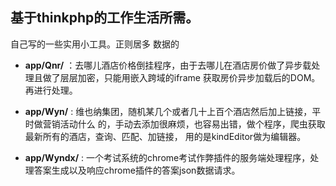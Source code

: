 ﻿## 基于thinkphp的工作生活所需。

自己写的一些实用小工具。正则居多 数据的
* **app/Qnr/** ：去哪儿酒店价格倒挂程序，由于去哪儿在酒店房价做了异步载处理且做了层层加密，只能用嵌入跨域的iframe 获取房价异步加载后的DOM。再进行处理。

* **app/Wyn/** : 维也纳集团，随机某几个或者几十上百个酒店然后加上链接，平时做营销活动什么 的，手动去添加很麻烦，也容易出错，做个程序，爬虫获取最新所有的酒店，查询、匹配、加链接， 用的是kindEditor做为编辑器。

* **app/Wyndx/** : 一个考试系统的chrome考试作弊插件的服务端处理程序，处理答案生成以及响应chrome插件的答案json数据请求。
